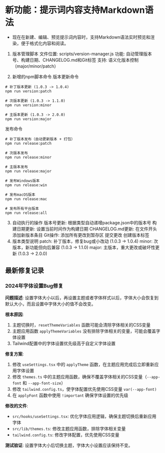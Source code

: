 # 新功能：提示词内容支持Markdown语法

- 现在在新建、编辑、预览提示词内容时，支持Markdown语法实时预览和渲染，便于格式化内容和阅读。

1. 版本管理脚本
文件位置: scripts/version-manager.js
功能: 自动管理版本号、构建日期、CHANGELOG.md和Git标签
支持: 语义化版本控制（major/minor/patch）

2. 新增的npm脚本命令
版本更新命令

```
# 补丁版本更新 (1.0.3 -> 1.0.4)
npm run version:patch

# 次版本更新 (1.0.3 -> 1.1.0)
npm run version:minor

# 主版本更新 (1.0.3 -> 2.0.0)
npm run version:major
```

发布命令

```
# 补丁版本发布（自动更新版本 + 打包）
npm run release:patch

# 次版本发布
npm run release:minor

# 主版本发布
npm run release:major

# 发布Windows版本
npm run release:win

# 发布macOS版本
npm run release:mac

# 发布所有平台版本
npm run release:all
```

3. 自动执行的操作
版本号更新: 根据类型自动递增package.json中的版本号
构建日期更新: 设置当前时间作为构建日期
CHANGELOG.md更新: 在文件开头添加新版本条目
Git操作:
添加所有更改到暂存区
提交更改
创建版本标签
4. 版本类型说明
patch: 补丁版本，修复bug或小改动 (1.0.3 -> 1.0.4)
minor: 次版本，新功能但向后兼容 (1.0.3 -> 1.1.0)
major: 主版本，重大更改或破坏性更新 (1.0.3 -> 2.0.0)

## 最新修复记录

### 2024年字体设置Bug修复

**问题描述**: 设置字体大小以后，再设置主题或者字体样式以后，字体大小会恢复到默认大小，而且设置中字体大小的值不会改变。

**根本原因**: 
1. 主题切换时，`resetThemeVariables` 函数可能会清除字体相关的CSS变量
2. 主题应用函数 `applyThemeVariables` 没有排除字体相关的变量，可能会覆盖字体设置
3. Tailwind配置中的字体设置优先级高于自定义字体设置

**修复方案**:
1. 修改 `useSettings.tsx` 中的 `applyTheme` 函数，在主题应用完成后立即重新应用字体设置
2. 修改 `themes.ts` 中的主题应用函数，确保不覆盖字体相关的CSS变量（`--app-font` 和 `--app-font-size`）
3. 修改 `tailwind.config.ts`，使字体配置优先使用CSS变量 `var(--app-font)`
4. 在 `applyFont` 函数中使用 `!important` 确保字体设置的优先级

**修改的文件**:
- `src/hooks/useSettings.tsx`: 优化字体应用逻辑，确保主题切换后重新应用字体
- `src/lib/themes.ts`: 修改主题应用函数，排除字体相关变量
- `tailwind.config.ts`: 修改字体配置，优先使用CSS变量

**测试验证**: 设置字体大小后切换主题，字体大小设置应该保持不变。
